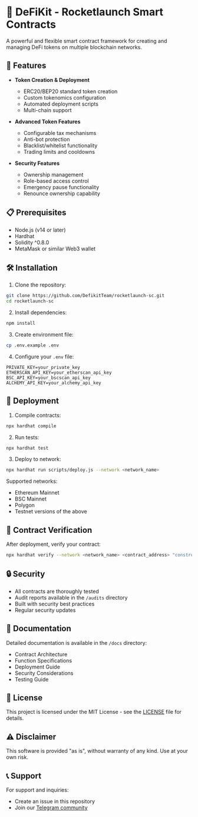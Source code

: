 # 🚀 DeFiKit - Rocketlaunch Smart Contracts

A powerful and flexible smart contract framework for creating and managing DeFi tokens on multiple blockchain networks.

## 🌟 Features

- **Token Creation & Deployment**
  - ERC20/BEP20 standard token creation
  - Custom tokenomics configuration
  - Automated deployment scripts
  - Multi-chain support

- **Advanced Token Features**
  - Configurable tax mechanisms
  - Anti-bot protection
  - Blacklist/whitelist functionality
  - Trading limits and cooldowns

- **Security Features**
  - Ownership management
  - Role-based access control
  - Emergency pause functionality
  - Renounce ownership capability

## 📋 Prerequisites

- Node.js (v14 or later)
- Hardhat
- Solidity ^0.8.0
- MetaMask or similar Web3 wallet

## 🛠 Installation

1. Clone the repository:
```bash
git clone https://github.com/DefikitTeam/rocketlaunch-sc.git
cd rocketlaunch-sc
```

2. Install dependencies:
```bash
npm install
```

3. Create environment file:
```bash
cp .env.example .env
```

4. Configure your `.env` file:
```env
PRIVATE_KEY=your_private_key
ETHERSCAN_API_KEY=your_etherscan_api_key
BSC_API_KEY=your_bscscan_api_key
ALCHEMY_API_KEY=your_alchemy_api_key
```

## 🚀 Deployment

1. Compile contracts:
```bash
npx hardhat compile
```

2. Run tests:
```bash
npx hardhat test
```

3. Deploy to network:
```bash
npx hardhat run scripts/deploy.js --network <network_name>
```

Supported networks:
- Ethereum Mainnet
- BSC Mainnet
- Polygon
- Testnet versions of the above

## 📝 Contract Verification

After deployment, verify your contract:

```bash
npx hardhat verify --network <network_name> <contract_address> "constructor_argument_1" "constructor_argument_2"
```

## 🔒 Security

- All contracts are thoroughly tested
- Audit reports available in the `/audits` directory
- Built with security best practices
- Regular security updates

## 📖 Documentation

Detailed documentation is available in the `/docs` directory:
- Contract Architecture
- Function Specifications
- Deployment Guide
- Security Considerations
- Testing Guide

## 📄 License

This project is licensed under the MIT License - see the [LICENSE](LICENSE) file for details.

## ⚠️ Disclaimer

This software is provided "as is", without warranty of any kind. Use at your own risk.

## 📞 Support

For support and inquiries:
- Create an issue in this repository
- Join our [Telegram community](https://t.me/Rocketlaunchchat)